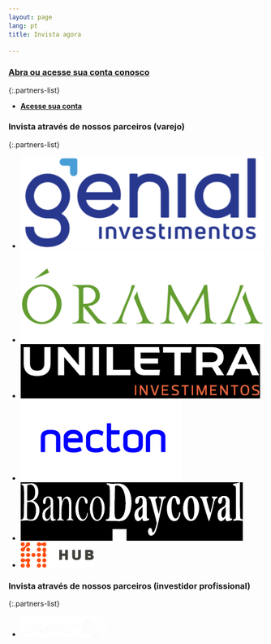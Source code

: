 ```yaml
---
layout: page
lang: pt
title: Invista agora

---
```


### [Abra ou acesse sua conta conosco](https://blpgestao.orama.com.br/)

{:.partners-list}
- [**Acesse sua conta**](https://blpgestao.orama.com.br/)

### Invista através de nossos parceiros (varejo)

{:.partners-list}
- [![Genial Investimentos](/assets/images/partners/genial.png)](https://www.genialinvestimentos.com.br/investimentos/fundos/lista-completa/)
- [![Órama](/assets/images/partners/orama.png)](https://www.orama.com.br/investimentos/lista-fundos-de-investimento)
- [![Uniletra](/assets/images/partners/uniletrx.png)](https://www.uniletra.com.br/comece-a-investir)
- [![Necton](/assets/images/partners/necton.png)](https://www.necton.com.br/fundos-de-investimento)
- [![Daycoval](/assets/images/partners/daycoval.png)](https://www.daycoval.com.br/para-voce/investimentos-pessoa-fisica/fundosterceiros)
- [![Hub](/assets/images/partners/hub.png)](https://www.hubcapital.com.br/)


### Invista através de nossos parceiros (investidor profissional)

{:.partners-list}
- [![Planner](/assets/images/partners/planner.png)](https://www.planner.com.br/abra-sua-conta/)
